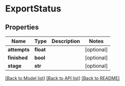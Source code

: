 # ExportStatus

## Properties
Name | Type | Description | Notes
------------ | ------------- | ------------- | -------------
**attempts** | **float** |  | [optional] 
**finished** | **bool** |  | [optional] 
**stage** | **str** |  | [optional] 

[[Back to Model list]](../README.md#documentation-for-models) [[Back to API list]](../README.md#documentation-for-api-endpoints) [[Back to README]](../README.md)

